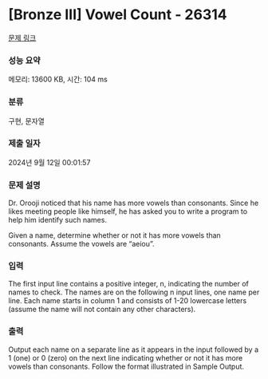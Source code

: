 # [Bronze III] Vowel Count - 26314 

[문제 링크](https://www.acmicpc.net/problem/26314) 

### 성능 요약

메모리: 13600 KB, 시간: 104 ms

### 분류

구현, 문자열

### 제출 일자

2024년 9월 12일 00:01:57

### 문제 설명

<p>Dr. Orooji noticed that his name has more vowels than consonants. Since he likes meeting people like himself, he has asked you to write a program to help him identify such names.</p>

<p>Given a name, determine whether or not it has more vowels than consonants. Assume the vowels are “aeiou”.</p>

### 입력 

 <p>The first input line contains a positive integer, n, indicating the number of names to check. The names are on the following n input lines, one name per line. Each name starts in column 1 and consists of 1-20 lowercase letters (assume the name will not contain any other characters).</p>

### 출력 

 <p>Output each name on a separate line as it appears in the input followed by a 1 (one) or 0 (zero) on the next line indicating whether or not it has more vowels than consonants. Follow the format illustrated in Sample Output.</p>

